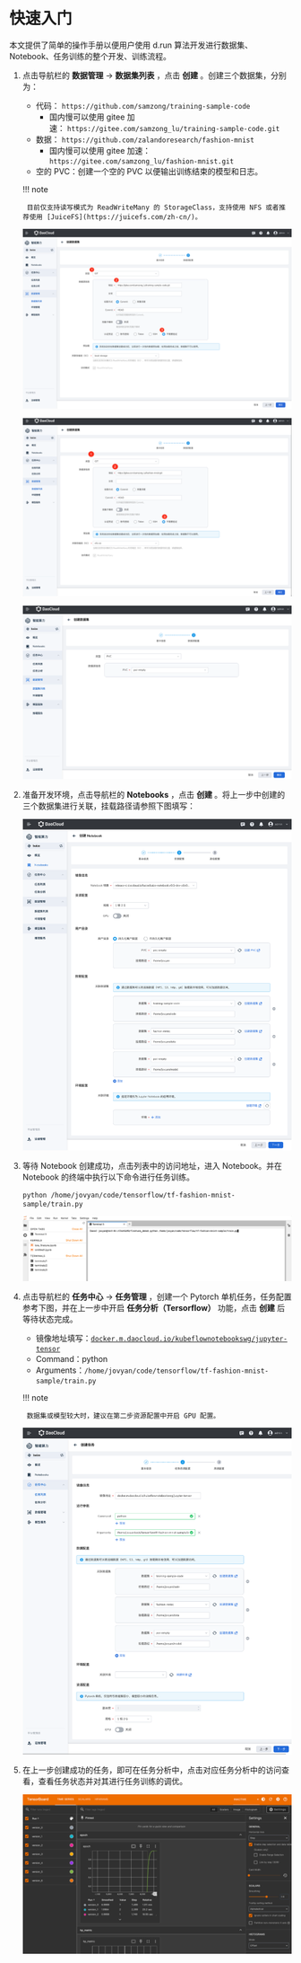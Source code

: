 # 快速入门

本文提供了简单的操作手册以便用户使用 d.run 算法开发进行数据集、Notebook、任务训练的整个开发、训练流程。

1. 点击导航栏的 **数据管理** -> **数据集列表** ，点击 **创建** 。创建三个数据集，分别为：
    - 代码： `https://github.com/samzong/training-sample-code`
        - 国内慢可以使用 gitee 加速： `https://gitee.com/samzong_lu/training-sample-code.git`
    - 数据： `https://github.com/zalandoresearch/fashion-mnist`
        - 国内慢可以使用 gitee 加速： `https://gitee.com/samzong_lu/fashion-mnist.git`
    - 空的 PVC：创建一个空的 PVC 以便输出训练结束的模型和日志。

    !!! note

        目前仅支持读写模式为 ReadWriteMany 的 StorageClass，支持使用 NFS 或者推荐使用 [JuiceFS](https://juicefs.com/zh-cn/)。

    ![baize](images/baize-01.png)

    ![baize](images/baize-02.png)

    ![baize](images/baize-03.png)

2. 准备开发环境，点击导航栏的 **Notebooks** ，点击 **创建** 。将上一步中创建的三个数据集进行关联，挂载路径请参照下图填写：

    ![baize](images/baize-04.png)

3. 等待 Notebook 创建成功，点击列表中的访问地址，进入 Notebook。并在 Notebook 的终端中执行以下命令进行任务训练。

    ```shell
    python /home/jovyan/code/tensorflow/tf-fashion-mnist-sample/train.py
    ```

    ![baize](images/baize-05.png)

4. 点击导航栏的 **任务中心** -> **任务管理** ，创建一个 Pytorch 单机任务，任务配置参考下图，并在上一步中开启 **任务分析（Tersorflow）** 功能，点击 **创建** 后等待状态完成。

    - 镜像地址填写：[`docker.m.daocloud.io/kubeflownotebookswg/jupyter-tensor`](http://docker.m.daocloud.io/kubeflownotebookswg/jupyter-tensor)
    - Command：python
    - Arguments：`/home/jovyan/code/tensorflow/tf-fashion-mnist-sample/train.py`

    !!! note

        数据集或模型较大时，建议在第二步资源配置中开启 GPU 配置。

    ![baize](images/baize-06.png)

5. 在上一步创建成功的任务，即可在任务分析中，点击对应任务分析中的访问查看，查看任务状态并对其进行任务训练的调优。

    ![baize](images/baize-07.png)
